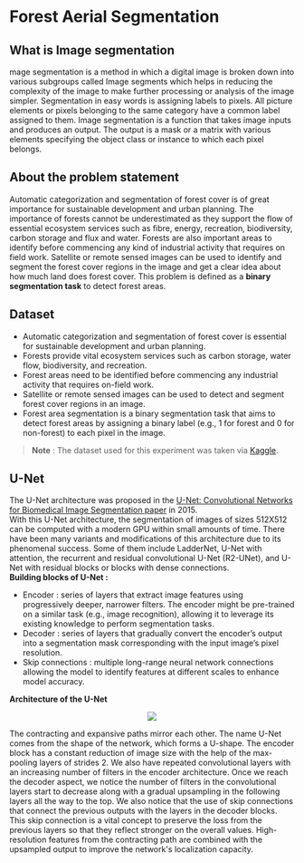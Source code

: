 # Forest Aerial Segmentation

## What is Image segmentation

mage segmentation is a method in which a digital image is broken down into various subgroups called Image segments which helps in reducing the complexity of the image to make further processing or analysis of the image simpler. Segmentation in easy words is assigning labels to pixels. All picture elements or pixels belonging to the same category have a common label assigned to them.
Image segmentation is a function that takes image inputs and produces an output. The output is a mask or a matrix with various elements specifying the object class or instance to which each pixel belongs.

## About the problem statement

Automatic categorization and segmentation of forest cover is of great importance for sustainable development and urban planning. The importance of forests cannot be underestimated as they support the flow of essential ecosystem services such as fibre, energy, recreation, biodiversity, carbon storage and flux and water. Forests are also important areas to identify before commencing any kind of industrial activity that requires on field work. Satellite or remote sensed images can be used to identify and segment the forest cover regions in the image and get a clear idea about how much land does forest cover. This problem is defined as a **binary segmentation task** to detect forest areas.

## Dataset

- Automatic categorization and segmentation of forest cover is essential for sustainable development and urban planning.
- Forests provide vital ecosystem services such as carbon storage, water flow, biodiversity, and recreation.
- Forest areas need to be identified before commencing any industrial activity that requires on-field work.
- Satellite or remote sensed images can be used to detect and segment forest cover regions in an image.
- Forest area segmentation is a binary segmentation task that aims to detect forest areas by assigning a binary label (e.g., 1 for forest and 0 for non-forest) to each pixel in the image.

> **Note** : The dataset used for this experiment was taken via [Kaggle](https://www.kaggle.com/datasets/quadeer15sh/augmented-forest-segmentation).

## U-Net

The U-Net architecture was proposed in the [U-Net: Convolutional Networks for Biomedical Image Segmentation paper](https://arxiv.org/pdf/1505.04597.pdf) in 2015.  
With this U-Net architecture, the segmentation of images of sizes 512X512 can be computed with a modern GPU within small amounts of time. There have been many variants and modifications of this architecture due to its phenomenal success. Some of them include LadderNet, U-Net with attention, the recurrent and residual convolutional U-Net (R2-UNet), and U-Net with residual blocks or blocks with dense connections.  
**Building blocks of U-Net :**

- Encoder : series of layers that extract image features using progressively deeper, narrower filters. The encoder might be pre-trained on a similar task (e.g., image recognition), allowing it to leverage its existing knowledge to perform segmentation tasks.
- Decoder : series of layers that gradually convert the encoder’s output into a segmentation mask corresponding with the input image’s pixel resolution.
- Skip connections : multiple long-range neural network connections allowing the model to identify features at different scales to enhance model accuracy.

**Architecture of the U-Net**

<p align="center">
  <img src="https://blog.paperspace.com/content/images/size/w1000/2021/05/image-26.png" />
</p>
The contracting and expansive paths mirror each other. The name U-Net comes from the shape of the network, which forms a U-shape.  
The encoder block has a constant reduction of image size with the help of the max-pooling layers of strides 2. We also have repeated convolutional layers with an increasing number of filters in the encoder architecture. Once we reach the decoder aspect, we notice the number of filters in the convolutional layers start to decrease along with a gradual upsampling in the following layers all the way to the top. We also notice that the use of skip connections that connect the previous outputs with the layers in the decoder blocks.  
This skip connection is a vital concept to preserve the loss from the previous layers so that they reflect stronger on the overall values. High-resolution features from the contracting path are combined with the upsampled output to improve the network's localization capacity.

